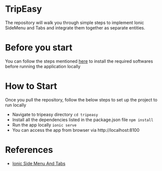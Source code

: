 # TripEasy
The repository will walk you through simple steps to implement Ionic SideMenu and Tabs and integrate them together as separate entities.

# Before you start
You can follow the steps mentioned [here](https://dummybot.medium.com/working-with-ionic-the-right-way-abbd934db809) to install the required softwares before running the application locally

# How to Start
Once you pull the repository, follow the below steps to set up the project to run locally
* Navigate to tripeasy directory
`cd tripeasy`
* Install all the dependencies listed in the package.json file
`npm install`
* Run the app locally
`ionic serve`
* You can access the app from browser via http://localhost:8100

# References
* [Ionic Side Menu And Tabs](https://dummybot.medium.com/ionic-side-menu-and-tabs-as-separate-modules-328af144f37e)
